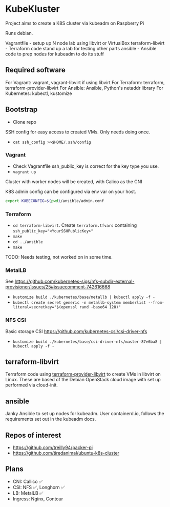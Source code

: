 # KubeKluster

Project aims to create a K8S cluster via kubeadm on Raspberry Pi

Runs debian.

Vagrantfile - setup up N node lab using libvirt or VirtualBox
terraform-libvirt - Terraform code stand up a lab for testing other parts
ansible - Ansible code to prep nodes for kubeadm to do its stuff

## Required software

For Vagrant: vagrant, vagrant-libvirt if using libvirt
For Terraform: terraform, terraform-provider-libvirt
For Ansible: Ansible, Python's netaddr library
For Kubernetes: kubectl, kustomize

## Bootstrap

* Clone repo

SSH config for easy access to created VMs. Only needs doing once.

* `cat ssh_config >>$HOME/.ssh/config`  

### Vagrant

* Check Vagrantfile ssh_public_key is correct for the key type you use.
* `vagrant up`

Cluster with worker nodes will be created, with Calico as the CNI

K8S admin config can be configured via env var on your host. 

```bash
export KUBECONFIG=$(pwd)/ansible/admin.conf
```

### Terraform

* `cd terraform-libvirt`. Create `terraform.tfvars` containing `ssh_public_key="<YourSSHPublicKey>"`
* `make`
* `cd ../ansible`
* `make`

TODO: Needs testing, not worked on in some time.

### MetalLB

See https://github.com/kubernetes-sigs/nfs-subdir-external-provisioner/issues/25#issuecomment-742616668

* `kustomize build ./kubernetes/base/metallb | kubectl apply -f -`
* `kubectl create secret generic -n metallb-system memberlist --from-literal=secretkey="$(openssl rand -base64 128)"`

### NFS CSI

Basic storage CSI https://github.com/kubernetes-csi/csi-driver-nfs

* `kustomize build ./kubernetes/base/csi-driver-nfs/master-87e6ba8 | kubectl apply -f -`

## terraform-libvirt

Terraform code using [terraform-provider-libvirt](https://github.com/dmacvicar/terraform-provider-libvirt)
to create VMs in libvirt on Linux. These are based of the Debian OpenStack cloud image with set up
performed via cloud-init.

## ansible

Janky Ansible to set up nodes for kubeadm. User containerd.io, follows the requirements set out in the kubeadm docs.

## Repos of interest

* https://github.com/treilly94/packer-pi
* https://github.com/tiredanimal/ubuntu-k8s-cluster

## Plans

* CNI: Callico ✅
* CSI: NFS ✅, Longhorn ✅
* LB: MetalLB ✅
* Ingress: Nginx, Contour
